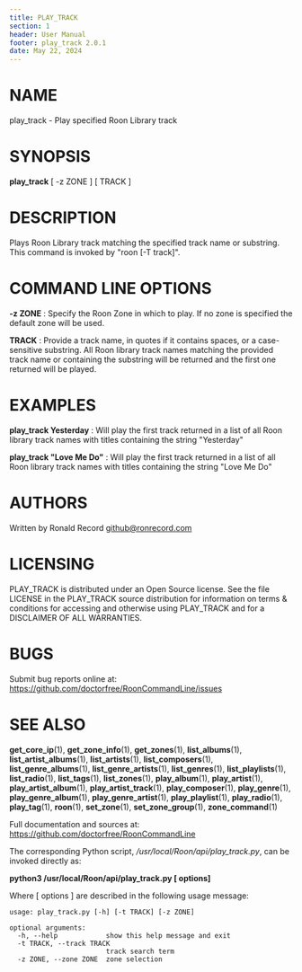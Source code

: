 ```yaml
---
title: PLAY_TRACK
section: 1
header: User Manual
footer: play_track 2.0.1
date: May 22, 2024
---
```

# NAME
play_track - Play specified Roon Library track

# SYNOPSIS
**play_track** [ -z ZONE ] [ TRACK ]

# DESCRIPTION
Plays Roon Library track matching the specified track name or substring. This command is invoked by "roon [-T track]".

# COMMAND LINE OPTIONS
**-z ZONE**
: Specify the Roon Zone in which to play. If no zone is specified the default zone will be used.

**TRACK**
: Provide a track name, in quotes if it contains spaces, or a case-sensitive substring. All Roon library track names matching the provided track name or containing the substring will be returned and the first one returned will be played.

# EXAMPLES
**play_track Yesterday**
: Will play the first track returned in a list of all Roon library track names with titles containing the string "Yesterday"

**play_track "Love Me Do"**
: Will play the first track returned in a list of all Roon library track names with titles containing the string "Love Me Do"

# AUTHORS
Written by Ronald Record github@ronrecord.com

# LICENSING
PLAY_TRACK is distributed under an Open Source license.
See the file LICENSE in the PLAY_TRACK source distribution
for information on terms &amp; conditions for accessing and
otherwise using PLAY_TRACK and for a DISCLAIMER OF ALL WARRANTIES.

# BUGS
Submit bug reports online at: https://github.com/doctorfree/RoonCommandLine/issues

# SEE ALSO
**get_core_ip**(1), **get_zone_info**(1), **get_zones**(1), **list_albums**(1), **list_artist_albums**(1), **list_artists**(1), **list_composers**(1), **list_genre_albums**(1), **list_genre_artists**(1), **list_genres**(1), **list_playlists**(1), **list_radio**(1), **list_tags**(1), **list_zones**(1), **play_album**(1), **play_artist**(1), **play_artist_album**(1), **play_artist_track**(1), **play_composer**(1), **play_genre**(1), **play_genre_album**(1), **play_genre_artist**(1), **play_playlist**(1), **play_radio**(1), **play_tag**(1), **roon**(1), **set_zone**(1), **set_zone_group**(1), **zone_command**(1)

Full documentation and sources at: https://github.com/doctorfree/RoonCommandLine

The corresponding Python script, */usr/local/Roon/api/play_track.py*,
can be invoked directly as:

**python3 /usr/local/Roon/api/play_track.py [ options]**

Where [ options ] are described in the following usage message:

~~~~
usage: play_track.py [-h] [-t TRACK] [-z ZONE]

optional arguments:
  -h, --help            show this help message and exit
  -t TRACK, --track TRACK
                        track search term
  -z ZONE, --zone ZONE  zone selection
~~~~
